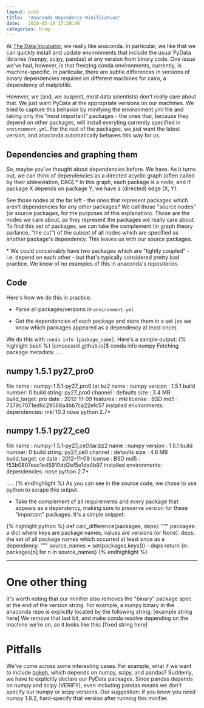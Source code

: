 ```yaml
---
layout: post
title:  "Anaconda Dependency Minification"
date:   2016-05-18 17:20:40
categories: blog
---
```


At [The Data Incubator](https://www.thedataincubator.com), we really like anaconda. In particular, we like that we can quickly install and update environments that include the usual PyData libraries (numpy, scipy, pandas) at any version from binary code. One issue we've had, however, is that freezing conda environments, currently, is machine-specific. In particular, there are subtle differences in versions of binary dependencies required on different machines for cairo, a dependency of matplotlib.

However, we (and, we suspect, most data scientists) don't really care about that. We just want PyData at the appropriate versions on our machines. We tried to capture this behavior by minifying the environment.yml file and taking only the "most important" packages - the ones that, because they depend on other packages, will install everyting currently specified in `environment.yml`. For the rest of the packages, we just want the latest version, and anaconda automatically behaves this way for us.



Dependencies and graphing them
--
So, maybe you've thought about dependencies before. We have. As it turns out, we can think of dependencies as a directed acyclic graph (often called by their abbreviation, DAG).\* In this graph, each package is a node, and if package X depends on package Y, we have a (directed) edge (X, Y). 

See those nodes at the far left - the ones that represent packages which aren't dependencies for any other packages? We call those "source nodes" (or source packages, for the purposes of this explanation). Those are the nodes we care about, as they represent the packages we really care about. To find this set of packages, we can take the complement (in graph theory parlance, "the cut") of the subset of all nodes which are specified as another package's dependency. This leaves us with our source packages.


\* We could conceivably have two packages which are "tightly coupled" - i.e. depend on each other - but that's typically considered pretty bad practice. We know of no examples of this in anaconda's repositories.

Code
--
Here's how we do this in practice.

- Parse all packages/versions in `environment.yml`

- Get the dependencies of each package and store them in a set (so we know which packages appeared as a dependency at least once).

We do this with `conda info [package_name]`. Here's a sample output:
{% highlight bash %}
[cmoscardi.github.io]$ conda info numpy
Fetching package metadata: ....

numpy 1.5.1 py27_pro0
---------------------
file name   : numpy-1.5.1-py27_pro0.tar.bz2
name        : numpy
version     : 1.5.1
build number: 0
build string: py27_pro0
channel     : defaults
size        : 3.4 MB
build_target: pro
date        : 2012-11-09
features    : mkl
license     : BSD
md5         : 7379c7071ed6c29568a4bb7ca22efc57
installed environments:
dependencies:
    mkl 10.3
    nose
    python 2.7*

numpy 1.5.1 py27_ce0
--------------------
file name   : numpy-1.5.1-py27_ce0.tar.bz2
name        : numpy
version     : 1.5.1
build number: 0
build string: py27_ce0
channel     : defaults
size        : 4.6 MB
build_target: ce
date        : 2012-11-09
license     : BSD
md5         : f53b0807eac1e45910dd2ef5e1da4b97
installed environments:
dependencies:
    nose
    python 2.7*


.....
{% endhighlight %}
As you can see in the source code, we chose to use python to scrape this output.

- Take the complement of all requirements and every package that appears as a dependency, making sure to preserve version for these "important" packages.
It's a simple snippet:

{% highlight python %}
def calc_difference(packages, deps):
  """
  packages: a dict where keys are package names, values are versions (or None).
  deps: the set of all package names which occurred at least once as a dependency.
  """
  source_names = set(packages.keys()) - deps
  return {n: packages[n] for n in source_names}
{% endhighlight %}

--- 

One other thing
===
It's worth noting that our minifier also removes the "binary" package spec at the end of the version string. For example, a numpy binary in the anaconda repo is explicitly located by the following string:
[example string here]
We remove that last bit, and make conda resolve depending on the machine we're on, so it looks like this:
[fixed string here]


Pitfalls
=== 
We've come across some interesting cases. For example, what if we want to include [bokeh](), which depends on numpy, scipy, and pandas? Suddenly, we have to explicitly declare our PyData packages. Since pandas depends on numpy and scipy (VERIFY), even including pandas means we don't specify our numpy or scipy versions. Our suggestion: if you know you need numpy 1.9.2, hard-specify that version after running this minifier.
